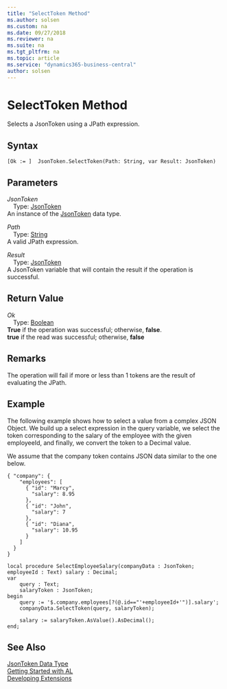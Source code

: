 ```yaml
---
title: "SelectToken Method"
ms.author: solsen
ms.custom: na
ms.date: 09/27/2018
ms.reviewer: na
ms.suite: na
ms.tgt_pltfrm: na
ms.topic: article
ms.service: "dynamics365-business-central"
author: solsen
---
```

[//]: # (START>DO_NOT_EDIT)
[//]: # (IMPORTANT:Do not edit any of the content between here and the END>DO_NOT_EDIT.)
[//]: # (Any modifications should be made in the .resx files in the ModernDev repo.)
# SelectToken Method
Selects a JsonToken using a JPath expression.

## Syntax
```
[Ok := ]  JsonToken.SelectToken(Path: String, var Result: JsonToken)
```
## Parameters
*JsonToken*  
&emsp;Type: [JsonToken](jsontoken-data-type.md)  
An instance of the [JsonToken](jsontoken-data-type.md) data type.  

*Path*  
&emsp;Type: [String](string-data-type.md)  
A valid JPath expression.
        
*Result*  
&emsp;Type: [JsonToken](jsontoken-data-type.md)  
A JsonToken variable that will contain the result if the operation is successful.  


## Return Value
*Ok*  
&emsp;Type: [Boolean](boolean-data-type.md)  
**True** if the operation was successful; otherwise, **false**.  
**true** if the read was successful; otherwise, **false**  


[//]: # (IMPORTANT: END>DO_NOT_EDIT)

## Remarks 
The operation will fail if more or less than 1 tokens are the result of evaluating the JPath.

## Example
The following example shows how to select a value from a complex JSON Object. We build up a select expression in the query variable, we select the token corresponding to the salary of the employee with the given employeeId, and finally, we convert the token to a Decimal value.

We assume that the company token contains JSON data similar to the one below.

```
{ "company": {
    "employees": [
      { "id": "Marcy",
        "salary": 8.95
      },
      { "id": "John",
        "salary": 7
      },
      { "id": "Diana",
        "salary": 10.95
      }
    ]
  }
}
```

```
local procedure SelectEmployeeSalary(companyData : JsonToken; employeeId : Text) salary : Decimal;
var
    query : Text;
    salaryToken : JsonToken;
begin
    query := '$.company.employees[?(@.id=="'+employeeId+'")].salary';
    companyData.SelectToken(query, salaryToken);

    salary := salaryToken.AsValue().AsDecimal();    
end;
```
## See Also
[JsonToken Data Type](jsontoken-data-type.md)  
[Getting Started with AL](../devenv-get-started.md)  
[Developing Extensions](../devenv-dev-overview.md)